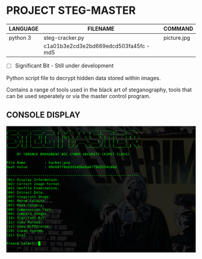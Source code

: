 # PROJECT STEG-MASTER

| LANGUAGE | FILENAME | COMMAND |
|--------|----|-----|
|python 3|steg-cracker.py|picture.jpg
||c1a01b3e2cd3e2bd669edcd503fa45fc - md5||

- [ ] Significant Bit - Still under development

Python script file to decrypt hidden data stored within images.

Contains a range of tools used in the black art of steganography, tools that can be used seperately or via the master control program.

## CONSOLE DISPLAY
![Screenshot](picture4.png) 

